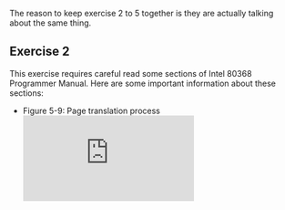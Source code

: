 The reason to keep exercise 2 to 5 together is they are actually talking about the same thing.
## Exercise 2
This exercise requires careful read some sections of Intel 80368 Programmer Manual. Here are some important information about these sections:
* Figure 5-9: Page translation process
![](https://pdos.csail.mit.edu/6.828/2018/readings/i386/s05_02.htm#fig5-9)
